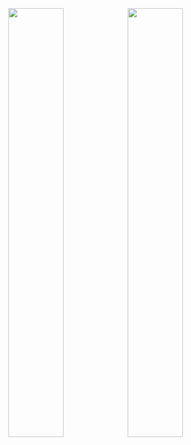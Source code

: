 <img align="left" width="47%" src = "https://github-readme-stats.vercel.app/api?username=JvMapote&theme=dark&show_icons=true" />

<img align="left" width="47%" src = "https://github-readme-stats.vercel.app/api/top-langs/?username=JvMapote&theme=dark&show" />


